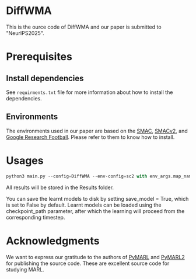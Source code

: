 # DiffWMA
This is the ource code of DiffWMA and our paper is submitted to "NeurIPS2025".
# Prerequisites
## Install dependencies
See ``requirments.txt`` file for more information about how to install the dependencies.
## Environments
The environments used in our paper are based on the [SMAC](https://github.com/oxwhirl/smac), [SMACv2](https://github.com/oxwhirl/smacv2), and [Google Research Football](https://link.zhihu.com/?target=https%3A//github.com/google-research/football). Please refer to them to know how to install.
# Usages

```python
python3 main.py --config=DiffWMA --env-config=sc2 with env_args.map_name=corridor
```
All results will be stored in the Results folder.

You can save the learnt models to disk by setting save_model = True, which is set to False by default. Learnt models can be loaded using the checkpoint_path parameter, after which the learning will proceed from the corresponding timestep.


# Acknowledgments
We want to express our gratitude to the authors of  [PyMARL](https://github.com/oxwhirl/pymarl) and [PyMARL2](https://github.com/hijkzzz/pymarl2) for publishing the source code. These are excellent source code for studying MARL. 


